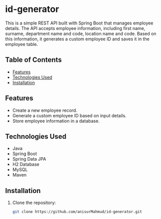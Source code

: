 # id-generator

This is a simple REST API built with Spring Boot that manages employee details. The API accepts employee information, including first name, surname, department name and code, location name and code. Based on this information, it generates a custom employee ID and saves it in the employee table.

## Table of Contents

- [Features](#features)
- [Technologies Used](#technologies-used)
- [Installation](#installation)

## Features

- Create a new employee record.
- Generate a custom employee ID based on input details.
- Store employee information in a database.

## Technologies Used

- Java
- Spring Boot
- Spring Data JPA
- H2 Database
- MySQL
- Maven

## Installation

1. Clone the repository:
   ```bash
   git clone https://github.com/anisurMahmud/id-generator.git
